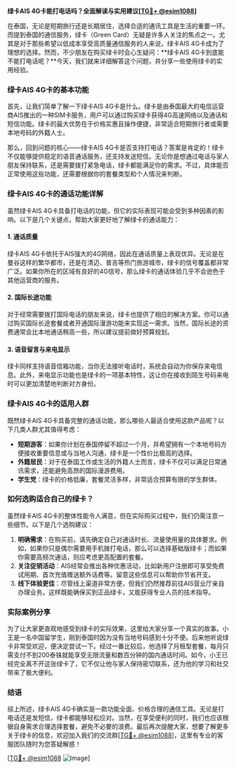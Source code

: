 **绿卡AIS 4G卡能打电话吗？全面解读与实用建议[[TG💪+ @esim1088](https://t.me/s/esim1088)]**

在泰国，无论是短期旅行还是长期居住，选择合适的通讯工具是生活的重要一环。而提到泰国的通信服务，绿卡（Green Card）无疑是许多人关注的焦点之一。尤其是对于那些希望以低成本享受高质量通信服务的人来说，绿卡AIS 4G卡成为了理想的选择。然而，不少朋友在购买绿卡时会心生疑问：**绿卡AIS 4G卡到底能不能打电话呢？**今天，我们就来详细解答这个问题，并分享一些使用绿卡的实用经验。

### 绿卡AIS 4G卡的基本功能

首先，让我们简单了解一下绿卡AIS 4G卡是什么。绿卡是由泰国最大的电信运营商AIS推出的一种SIM卡服务，用户可以通过购买绿卡获得4G高速网络以及通话和短信功能。绿卡的最大优势在于价格实惠且操作便捷，非常适合短期旅行者或需要本地号码的外籍人士。

那么，回到问题的核心——绿卡AIS 4G卡是否支持打电话？答案是肯定的！绿卡不仅能够提供稳定的语音通话服务，还支持发送短信。无论你是想通过电话与家人朋友保持联系，还是需要拨打紧急电话，绿卡都能满足你的需求。不过，具体能否正常使用这些功能，还需要根据你的套餐类型和个人情况来判断。

### 绿卡AIS 4G卡的通话功能详解

虽然绿卡AIS 4G卡具备打电话的功能，但它的实际表现可能会受到多种因素的影响。以下是几个关键点，帮助大家更好地了解绿卡的通话能力：

#### 1. **通话质量**
绿卡AIS 4G卡依托于AIS强大的4G网络，因此在通话质量上表现优异。无论是在曼谷这样的繁华都市，还是在清迈、普吉等热门旅游城市，绿卡的信号覆盖都非常广泛。如果你所在的区域有良好的4G信号，那么绿卡的通话体验几乎不会逊色于其他运营商的服务。

#### 2. **国际长途功能**
对于经常需要拨打国际电话的朋友来说，绿卡也提供了相应的解决方案。你可以通过购买国际长途套餐或者开通国际漫游功能来实现这一需求。当然，国际长途的资费通常会比本地通话稍高一些，所以建议提前做好预算规划。

#### 3. **语音留言与来电显示**
绿卡同样支持语音信箱功能，当你无法接听电话时，系统会自动为你保存来电信息。此外，来电显示功能也是绿卡的一项基本特性，这让你在接收到陌生号码来电时可以更加清楚地判断对方身份。

### 绿卡AIS 4G卡的适用人群

既然绿卡AIS 4G卡具备完整的通话功能，那么哪些人最适合使用这款产品呢？以下几类人群尤其值得考虑：

- **短期游客**：如果你计划在泰国停留不超过一个月，并希望拥有一个本地号码方便接收重要信息或与当地人沟通，绿卡是一个性价比极高的选择。
- **外籍居民**：对于在泰国工作或生活的外籍人士而言，绿卡不仅可以满足日常通讯需求，还能避免高昂的国际漫游费用。
- **学生党**：绿卡的价格低廉，套餐灵活多样，非常适合预算有限的学生群体。

### 如何选购适合自己的绿卡？

虽然绿卡AIS 4G卡的整体性能令人满意，但在实际购买过程中，我们仍需注意一些细节。以下是几个选购建议：

1. **明确需求**：在购买前，请先确定自己对通话时长、流量使用量的具体要求。例如，如果你只是偶尔需要用手机拨打电话，那么可以选择基础版绿卡；而如果你需要高频次通话，则应考虑更高配置的套餐。
2. **关注促销活动**：AIS经常会推出各种优惠活动，比如新用户注册即可享受免费试用期、首次充值赠送额外话费等。留意这些信息可以帮助你节省开支。
3. **线下体验更佳**：尽管线上渠道非常方便，但我们仍然推荐前往AIS营业厅亲自办理业务。这样既能确保买到正品绿卡，又能获得专业人员的技术指导。

### 实际案例分享

为了让大家更直观地感受到绿卡的实际效果，这里给大家分享一个真实的故事。小王是一名中国留学生，刚到泰国时因为没有当地号码感到十分不便。后来他听说绿卡非常受欢迎，便决定尝试一下。经过一番比较后，他选择了月租型套餐，每月只需支付不到200泰铢就能享受无限流量和数百分钟的国内通话时间。如今，小王已经完全离不开这张绿卡了，它不仅让他与家人保持密切联系，还为他的学习和社交带来了极大便利。

### 结语

综上所述，绿卡AIS 4G卡确实是一款功能全面、价格合理的通信工具。无论是打电话还是发短信，绿卡都能够轻松应对。当然，在享受便利的同时，我们也应该根据自身需求合理选择套餐，避免不必要的浪费。最后再次提醒大家，想要了解更多关于绿卡的信息，欢迎加入我们的交流群[[TG💪+ @esim1088](https://t.me/s/esim1088)]，这里有专业的客服团队随时为您答疑解惑！

[[TG💪+ @esim1088](https://t.me/s/esim1088) ![Image](https://i.postimg.cc/4NQfJmqS/Snipaste-2025-05-13-00-14-12.png)]